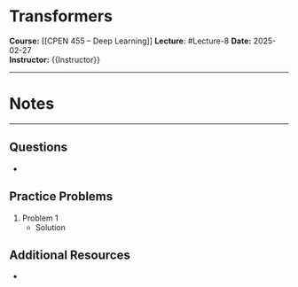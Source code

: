 # Transformers

**Course:** [[CPEN 455 – Deep Learning]]
**Lecture**: #Lecture-8
**Date:** 2025-02-27  
**Instructor:** {{Instructor}}

---
# Notes




---
## Questions
- 
## Practice Problems 
1. Problem 1
	- Solution
## Additional Resources
- 
